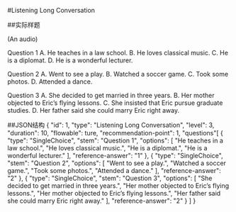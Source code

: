 #Listening Long Conversation

##实际样题

(An audio) 

Question 1 
A. He teaches in a law school. 
B. He loves classical music. 
C. He is a diplomat. 
D. He is a wonderful lecturer. 

Question 2
A. Went to see a play. 
B. Watched a soccer game. 
C. Took some photos. 
D. Attended a dance. 

Question 3
A. She decided to get married in three years. 
B. Her mother objected to Eric’s flying lessons. 
C. She insisted that Eric pursue graduate studies. 
D. Her father said she could marry Eric right away. 

##JSON结构
	{
	    "id": 1,
		"type": "Listening Long Conversation",
		"level": 3,
		"duration": 10,
		"flowable": ture,
		"recommendation-point": 1,
		"questions"[
			{
			"type": "SingleChoice",
			"stem": "Question 1",
			"options": [
		  		"He teaches in a law school.",
		  		"He loves classical music.",
		  		"He is a diplomat.",
		  		"He is a wonderful lecturer."
		    ],
			"reference-answer": "1"
			},
			{
			"type": "SingleChoice",
			"stem": "Question 2",
			"options": [
		  		"Went to see a play.",
		  		"Watched a soccer game.",
		  		"Took some photos.",
		  		"Attended a dance."
		    ],
			"reference-answer": "2"
			},
			{
			"type": "SingleChoice",
			"stem": "Question 3",
			"options": [
		 		"She decided to get married in three years.",
		  		"Her mother objected to Eric’s flying lessons.",
		  		"Her mother objected to Eric’s flying lessons.",
		  		"Her father said she could marry Eric right away."
		    ],
			"reference-answer": "2"
			}
		]
	}